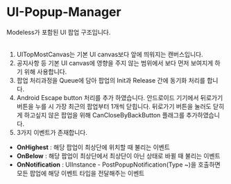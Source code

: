 # UI-Popup-Manager

Modeless가 포함된 UI 팝업 구조입니다.
<br><br />
1. UITopMostCanvas는 기본 UI canvas보다 앞에 띄워지는 캔버스입니다. 
2. 공지사항 등 기본 UI canvas에 영향을 주지 않는 범위에서 보다 먼저 보여지게 하기 위해 사용합니다.
3. 팝업 처리과정을 Queue에 담아 팝업의 Init과 Release 간에 동기화 처리를 합니다.
4. Android Escape button 처리를 추가 하였습니다.
안드로이드 기기에서 뒤로가기 버튼을 누를 시 가장 최근의 팝업부터 1개씩 닫힙니다.
뒤로가기 버튼을 눌러도 닫히게 하고싶지 않은 팝업을 위해 CanCloseByBackButton 플래그를 추가하였습니다.
5. 3가지 이벤트가 존재합니다.
>>
- **OnHighest**     : 해당 팝업이 최상단에 위치할 때 불리는 이벤트
- **OnBelow**        : 해당 팝업이 최상단에서 최상단이 아닌 상태로 바뀔 때 불리는 이벤트
- **OnNotification** : UIInstance - PostPopupNotification(Type ~)을 호출하면 모든 팝업에 해당 이벤트 타입을 전달해주는 이벤트
>>
